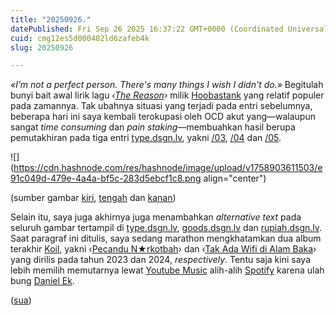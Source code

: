 ```yaml
---
title: "20250926."
datePublished: Fri Sep 26 2025 16:37:22 GMT+0000 (Coordinated Universal Time)
cuid: cmg12es5d000402ld6zafeb4k
slug: 20250926

---
```


*«I’m not a perfect person. There's many things I wish I didn't do.»* Begitulah bunyi bait awal lirik lagu *‹*[*The Reason*](https://genius.com/Hoobastank-the-reason-lyrics)*›* milik [Hoobastank](https://en.wikipedia.org/wiki/Hoobastank) yang relatif populer pada zamannya. Tak ubahnya situasi yang terjadi pada entri sebelumnya, beberapa hari ini saya kembali terokupasi oleh OCD akut yang—walaupun sangat *time consuming* dan *pain staking*—membuahkan hasil berupa pemutakhiran pada tiga entri [type.dsgn.lv](https://type.dsgn.lv), yakni [/03](https://type.dsgn.lv/03), [/04](https://type.dsgn.lv/04) dan [/05](https://type.dsgn.lv/05).

![](https://cdn.hashnode.com/res/hashnode/image/upload/v1758903611503/e91c049d-479e-4a4a-bf5c-283d5ebcf1c8.png align="center")

(sumber gambar [kiri](https://type.dsgn.lv/03), [tengah](https://type.dsgn.lv/04) dan [kanan](https://type.dsgn.lv/05))

Selain itu, saya juga akhirnya juga menambahkan *alternative text* pada seluruh gambar tertampil di [type.dsgn.lv](https://type.dsgn.lv), [goods.dsgn.lv](https://goods.dsgn.lv) dan [rupiah.dsgn.lv](https://rupiah.dsgn.lv). Saat paragraf ini ditulis, saya sedang marathon mengkhatamkan dua album terakhir [Koil](https://id.wikipedia.org/wiki/Koil_\(grup_musik\)), yakni ‹[Pecandu N★rkotbah](https://music.youtube.com/playlist?list=OLAK5uy_lk8YrLHwd9kh0ADHn5GLbPlo56GzPfuRk)› dan ‹[Tak Ada Wifi di Alam Baka](https://music.youtube.com/playlist?list=OLAK5uy_nQH55yxRFQyFUgAdxz1FXdAf9pTnDeW24)› yang dirilis pada tahun 2023 dan 2024, *respectively*. Tentu saja kini saya lebih memilih memutarnya lewat [Youtube Music](https://music.youtube.com/) alih-alih [Spotify](https://open.spotify.com) karena ulah bung [Daniel Ek](https://www.theguardian.com/music/2025/sep/18/massive-attack-remove-music-from-spotify-to-protest-ceo-daniel-eks-investment-in-ai-military).

([sua](https://sua.ist))